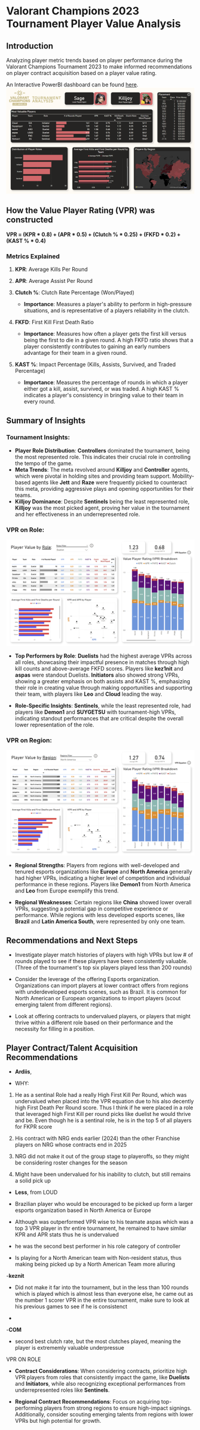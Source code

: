 # Valorant Champions 2023 Tournament Player Value Analysis

## Introduction
Analyzing player metric trends based on player performance during the Valorant Champions Tournament 2023 to make informed recommendations on player contract acquisition based on a player value rating.

An Interactive PowerBI dashboard can be found [here](https://ucsdcloud-my.sharepoint.com/:u:/g/personal/shl120_ucsd_edu/EfcTBjjniRZKg3CukQeZnQoBDGNTdzu2gndn51dSTwI3WA?e=dpx1o3).
![Tournament Analysis](https://github.com/Shanlim/Valorant-Pro-Analysis/blob/main/DashboardImages/Tournament%20Analysis.png)


## How the Value Player Rating (VPR) was constructed

**VPR = (KPR * 0.8) + (APR * 0.5) + (Clutch % * 0.25) + (FKFD * 0.2) + (KAST % * 0.4)**

### Metrics Explained

1. **KPR**: Average Kills Per Round
   
2. **APR**: Average Assist Per Round
  
3. **Clutch %**: Clutch Rate Percentage (Won/Played)
   - **Importance**: Measures a player's ability to perform in high-pressure situations, and is representative of a players reliability in the clutch.
   
4. **FKFD**: First Kill First Death Ratio
   - **Importance**: Measures how often a player gets the first kill versus being the first to die in a given round. A high FKFD ratio shows that a player consistently contributes to gaining an early numbers advantage for their team in a given round.
   
5. **KAST %**: Impact Percentage (Kills, Assists, Survived, and Traded Percentage)
   - **Importance**: Measures the percentage of rounds in which a player either got a kill, assist, survived, or was traded. A high KAST % indicates a player's consistency in bringing value to their team in every round.



## Summary of Insights

### Tournament Insights:

- **Player Role Distribution**: **Controllers** dominated the tournament, being the most represented role. This indicates their crucial role in controlling the tempo of the game.
- **Meta Trends**: The meta revolved around **Killjoy** and **Controller** agents, which were pivotal in holding sites and providing team support. Mobility-based agents like **Jett** and **Raze** were frequently picked to counteract this meta, providing aggressive plays and opening opportunities for their teams.
- **Killjoy Dominance**: Despite **Sentinels** being the least represented role, **Killjoy** was the most picked agent, proving her value in the tournament and her effectiveness in an underrepresented role.

### VPR on Role:
![VPR by Role](https://github.com/Shanlim/Valorant-Pro-Analysis/blob/main/DashboardImages/VPR%20by%20Role.png)

- **Top Performers by Role**: **Duelists** had the highest average VPRs across all roles, showcasing their impactful presence in matches through high kill counts and above-average FKFD scores. Players like **kez1nit** and **aspas** were standout Duelists. **Initiators** also showed strong VPRs, showing a greater emphasis on both assists and KAST %, emphasizing their role in creating value through making opportunities and supporting their team, with players like **Leo** and **Cloud** leading the way.

- **Role-Specific Insights**: **Sentinels**, while the least represented role, had players like **Demon1** and **SUYGETSU** with tournament-high VPRs, indicating standout performances that are critical despite the overall lower representation of the role.

### VPR on Region:
![VPR by Region](https://github.com/Shanlim/Valorant-Pro-Analysis/blob/main/DashboardImages/VPR%20by%20Region.png)

- **Regional Strengths**: Players from regions with well-developed and tenured esports organizations like **Europe** and **North America** generally had higher VPRs, indicating a higher level of competition and individual performance in these regions. Players like **Demon1** from North America and **Leo** from Europe exemplify this trend.

- **Regional Weaknesses**: Certain regions like **China** showed lower overall VPRs, suggesting a potential gap in competitive experience or performance. While regions with less developed esports scenes, like **Brazil** and **Latin America South**, were represented by only one team.


## Recommendations and Next Steps

- Investigate player match histories of players with high VPRs but low # of rounds played to see if these players have been consistently valuable. (Three of the tournament's top six players played less than 200 rounds)

- Consider the leverage of the offering Esports organization. Organizations can import players at lower contract offers from regions with underdeveloped esports scenes, such as Brazil. It is common for North American or European organizations to import players (scout emerging talent from different regions).

- Look at offering contracts to undervalued players, or players that might thrive within a different role based on their performance and the necessity for filling in a position.


## Player Contract/Talent Acquisition Recommendations

- **Ardiis**,

- WHY:
1. He as a sentinal Role had a really High First Kill Per Round, which was undervalued when placed into the VPR equation due to his also decently high First Death Per Round score. Thus I think if he were placed in a role that leveraged high First Kill per round picks like duelist he would thrive and be. Even though he is a sentinal role, he is in the top 5 of all players for FKPR score

2. His contract with NRG ends earlier (2024) than the other Franchise players on NRG whose contracts end in 2025

3. NRG did not make it out of the group stage to playeroffs, so they might be considering roster changes for the season

4. Might have been undervalued for his inability to clutch, but still remains a solid pick up

- **Less**, from LOUD

- Brazilian player who would be encouraged to be picked up form a larger esports organization based in North America or Europe

- Although was outperformed VPR wise to his teamate aspas which was a top 3 VPR player in thr entire tournament, he remained to have similar KPR and APR stats thus he is undervalued

- he was the second best performer in his role category of controller

- Is playing for a North American team with Non-resident status, thus making being picked up by a North American Team more alluring


-**keznit**

- Did not make it far into the tournament, but in the less than 100 rounds which is played which is almost less than everyone else, he came out as the number 1 scorer VPR in the entire tournament, make sure to look at his previous games to see if he is consistenct

- 

-**COM**

- second best clutch rate, but the most clutches played, meaning the player is extrememly valuable underpressue

VPR ON ROLE
- **Contract Considerations**: When considering contracts, prioritize high VPR players from roles that consistently impact the game, like **Duelists** and **Initiators**, while also recognizing exceptional performances from underrepresented roles like **Sentinels**.

- **Regional Contract Recommendations**: Focus on acquiring top-performing players from strong regions to ensure high-impact signings. Additionally, consider scouting emerging talents from regions with lower VPRs but high potential for growth.

   









